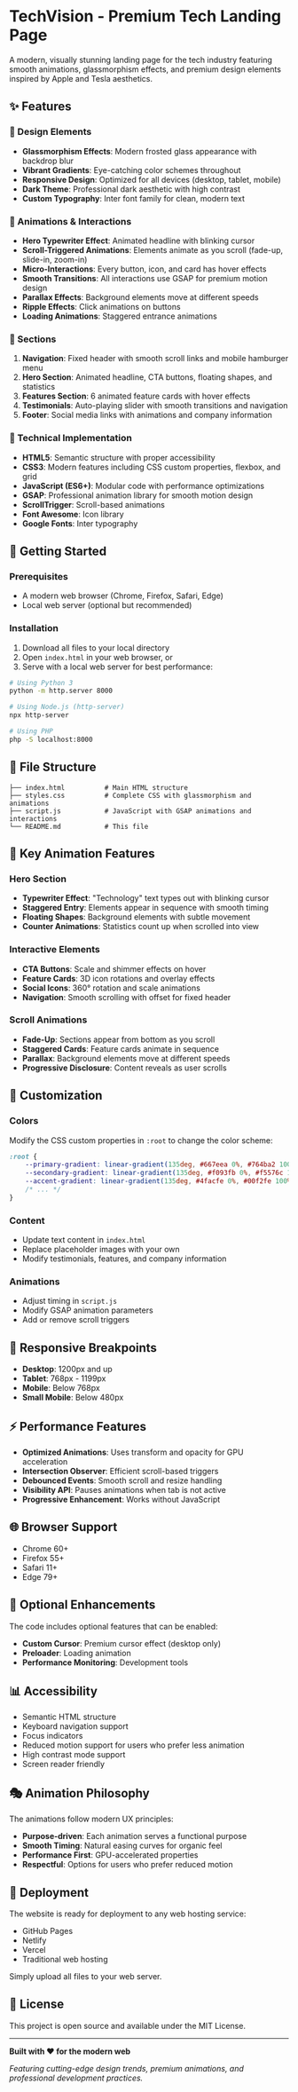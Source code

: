 # TechVision - Premium Tech Landing Page

A modern, visually stunning landing page for the tech industry featuring smooth animations, glassmorphism effects, and premium design elements inspired by Apple and Tesla aesthetics.

## ✨ Features

### 🎨 Design Elements
- **Glassmorphism Effects**: Modern frosted glass appearance with backdrop blur
- **Vibrant Gradients**: Eye-catching color schemes throughout
- **Responsive Design**: Optimized for all devices (desktop, tablet, mobile)
- **Dark Theme**: Professional dark aesthetic with high contrast
- **Custom Typography**: Inter font family for clean, modern text

### 🚀 Animations & Interactions
- **Hero Typewriter Effect**: Animated headline with blinking cursor
- **Scroll-Triggered Animations**: Elements animate as you scroll (fade-up, slide-in, zoom-in)
- **Micro-Interactions**: Every button, icon, and card has hover effects
- **Smooth Transitions**: All interactions use GSAP for premium motion design
- **Parallax Effects**: Background elements move at different speeds
- **Ripple Effects**: Click animations on buttons
- **Loading Animations**: Staggered entrance animations

### 📱 Sections
1. **Navigation**: Fixed header with smooth scroll links and mobile hamburger menu
2. **Hero Section**: Animated headline, CTA buttons, floating shapes, and statistics
3. **Features Section**: 6 animated feature cards with hover effects
4. **Testimonials**: Auto-playing slider with smooth transitions and navigation
5. **Footer**: Social media links with animations and company information

### 🔧 Technical Implementation
- **HTML5**: Semantic structure with proper accessibility
- **CSS3**: Modern features including CSS custom properties, flexbox, and grid
- **JavaScript (ES6+)**: Modular code with performance optimizations
- **GSAP**: Professional animation library for smooth motion design
- **ScrollTrigger**: Scroll-based animations
- **Font Awesome**: Icon library
- **Google Fonts**: Inter typography

## 🚀 Getting Started

### Prerequisites
- A modern web browser (Chrome, Firefox, Safari, Edge)
- Local web server (optional but recommended)

### Installation
1. Download all files to your local directory
2. Open `index.html` in your web browser, or
3. Serve with a local web server for best performance:

```bash
# Using Python 3
python -m http.server 8000

# Using Node.js (http-server)
npx http-server

# Using PHP
php -S localhost:8000
```

## 📁 File Structure

```
├── index.html          # Main HTML structure
├── styles.css          # Complete CSS with glassmorphism and animations
├── script.js           # JavaScript with GSAP animations and interactions
└── README.md           # This file
```

## 🎯 Key Animation Features

### Hero Section
- **Typewriter Effect**: "Technology" text types out with blinking cursor
- **Staggered Entry**: Elements appear in sequence with smooth timing
- **Floating Shapes**: Background elements with subtle movement
- **Counter Animations**: Statistics count up when scrolled into view

### Interactive Elements
- **CTA Buttons**: Scale and shimmer effects on hover
- **Feature Cards**: 3D icon rotations and overlay effects
- **Social Icons**: 360° rotation and scale animations
- **Navigation**: Smooth scrolling with offset for fixed header

### Scroll Animations
- **Fade-Up**: Sections appear from bottom as you scroll
- **Staggered Cards**: Feature cards animate in sequence
- **Parallax**: Background elements move at different speeds
- **Progressive Disclosure**: Content reveals as user scrolls

## 🎨 Customization

### Colors
Modify the CSS custom properties in `:root` to change the color scheme:

```css
:root {
    --primary-gradient: linear-gradient(135deg, #667eea 0%, #764ba2 100%);
    --secondary-gradient: linear-gradient(135deg, #f093fb 0%, #f5576c 100%);
    --accent-gradient: linear-gradient(135deg, #4facfe 0%, #00f2fe 100%);
    /* ... */
}
```

### Content
- Update text content in `index.html`
- Replace placeholder images with your own
- Modify testimonials, features, and company information

### Animations
- Adjust timing in `script.js`
- Modify GSAP animation parameters
- Add or remove scroll triggers

## 📱 Responsive Breakpoints

- **Desktop**: 1200px and up
- **Tablet**: 768px - 1199px
- **Mobile**: Below 768px
- **Small Mobile**: Below 480px

## ⚡ Performance Features

- **Optimized Animations**: Uses transform and opacity for GPU acceleration
- **Intersection Observer**: Efficient scroll-based triggers
- **Debounced Events**: Smooth scroll and resize handling
- **Visibility API**: Pauses animations when tab is not active
- **Progressive Enhancement**: Works without JavaScript

## 🌐 Browser Support

- Chrome 60+
- Firefox 55+
- Safari 11+
- Edge 79+

## 🔧 Optional Enhancements

The code includes optional features that can be enabled:
- **Custom Cursor**: Premium cursor effect (desktop only)
- **Preloader**: Loading animation
- **Performance Monitoring**: Development tools

## 📊 Accessibility

- Semantic HTML structure
- Keyboard navigation support
- Focus indicators
- Reduced motion support for users who prefer less animation
- High contrast mode support
- Screen reader friendly

## 🎭 Animation Philosophy

The animations follow modern UX principles:
- **Purpose-driven**: Each animation serves a functional purpose
- **Smooth Timing**: Natural easing curves for organic feel
- **Performance First**: GPU-accelerated properties
- **Respectful**: Options for users who prefer reduced motion

## 🚀 Deployment

The website is ready for deployment to any web hosting service:
- GitHub Pages
- Netlify
- Vercel
- Traditional web hosting

Simply upload all files to your web server.

## 📝 License

This project is open source and available under the MIT License.

---

**Built with ❤️ for the modern web**

*Featuring cutting-edge design trends, premium animations, and professional development practices.* 
